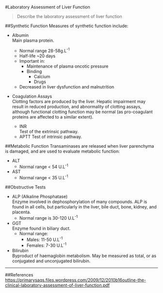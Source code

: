 #Laboratory Assessment of Liver Function

> Describe the laboratory assessment of liver function

##Synthetic Function
Measures of synthetic function include:
*  Albumin  
Main plasma protein.
    * Normal range 28-58g.L<sup>-1</sup>
    * Half-life ~20 days
    * Important in:
        * Maintenance of plasma oncotic pressure
        * Binding
            * Calcium
            * Drugs
    * Decreased in liver dysfunction and malnutrition


        
* Coagulation Assays  
Clotting factors are produced by the liver. Hepatic impairment may result in reduced production, and abnormality of clotting assays, although functional clotting function may be normal (as pro-coagulant proteins are affected to a similar extent).
    * INR  
    Test of the extrinsic pathway.
    * APTT
    Test of intrinsic pathway.
    
##Metabolic Function
Transaminases are released when liver parenchyma is damaged, and are used to evaluate metabolic function:
* ALT
    * Normal range < 54 U.L<sup>-1</sup>
* AST
    * Normal range < 35 U.L<sup>-1</sup>

##Obstructive Tests
* ALP (Alkaline Phosphatase)  
Enzyme involved in dephosphorylation of many compounds. ALP is found in all cells, but particularly in the liver, bile duct, bone, kidney, and placenta.
    * Normal range is 30-120 U.L<sup>-1</sup>
* GGT  
Enzyme found in biliary duct.
    * Normal range:
        * Males: 11-50 U.L<sup>-1</sup>
        * Females: 7-30 U.L<sup>-1</sup>
* Bilirubin  
Byproduct of haemaglobin metabolism. May be measured as total, or as conjugated and unconjugated bilirubin.

---
##References
https://primarysaqs.files.wordpress.com/2009/12/2010b16outline-the-clinical-laboratory-assessment-of-liver-function.pdf
